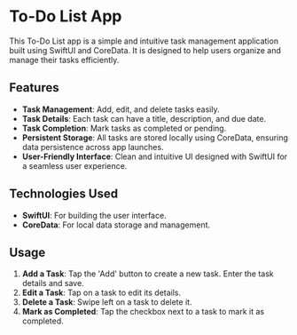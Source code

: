 # To-Do List App

This To-Do List app is a simple and intuitive task management application built using SwiftUI and CoreData. It is designed to help users organize and manage their tasks efficiently.

## Features

- **Task Management**: Add, edit, and delete tasks easily.
- **Task Details**: Each task can have a title, description, and due date.
- **Task Completion**: Mark tasks as completed or pending.
- **Persistent Storage**: All tasks are stored locally using CoreData, ensuring data persistence across app launches.
- **User-Friendly Interface**: Clean and intuitive UI designed with SwiftUI for a seamless user experience.

## Technologies Used

- **SwiftUI**: For building the user interface.
- **CoreData**: For local data storage and management.

## Usage

1. **Add a Task**: Tap the 'Add' button to create a new task. Enter the task details and save.
2. **Edit a Task**: Tap on a task to edit its details.
3. **Delete a Task**: Swipe left on a task to delete it.
4. **Mark as Completed**: Tap the checkbox next to a task to mark it as completed.
   
